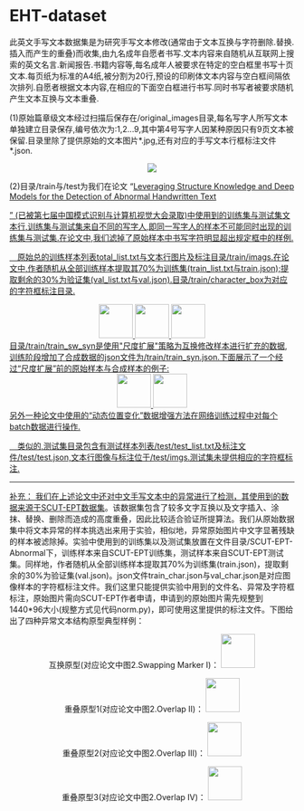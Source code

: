 # EHT-dataset

此英文手写文本数据集是为研究手写文本修改(通常由于文本互换与字符删除.替换.插入而产生的重叠)而收集,由九名成年自愿者书写.文本内容来自随机从互联网上搜索的英文名言.新闻报告.书籍内容等,每名成年人被要求在特定的空白框里书写十页文本.每页纸为标准的A4纸,被分割为20行,预设的印刷体文本内容与空白框间隔依次排列.自愿者根据文本内容,在相应的下面空白框进行书写.同时书写者被要求随机产生文本互换与文本重叠.

(1)原始篇章级文本经过扫描后保存在/original_images目录,每名写字人所写文本单独建立目录保存,编号依次为:1,2...9,其中第4号写字人因某种原因只有9页文本被保留.目录里除了提供原始的文本图片*.jpg,还有对应的手写文本行框标注文件*.json.
<div align=center>
<img src=https://github.com/Wukong90/EHT-dataset/blob/main/original_images/page_sample.png>
</div>


(2)目录/train与/test为我们在论文
“<a href="https://arxiv.org/pdf/2410.11670">Leveraging Structure Knowledge and Deep Models for the Detection of Abnormal Handwritten Text</p>”
(已被第七届中国模式识别与计算机视觉大会录取)中使用到的训练集与测试集文本行,训练集与测试集来自不同的写字人,即同一写字人的样本不可能同时出现的训练集与测试集.在论文中,我们滤掉了原始样本中书写字符明显超出规定框中的样例.

&emsp;原始总的训练样本列表total_list.txt与文本行图片及标注目录/train/imags.在论文中,作者随机从全部训练样本提取其70%为训练集(train_list.txt与train.json);提取剩余的30%为验证集(val_list.txt与val.json).目录/train/character_box为对应的字符框标注目录.

<div align=center>
<img src=https://github.com/Wukong90/EHT-dataset/blob/main/train/sample_sw.png height=60>
  
<img src=https://github.com/Wukong90/EHT-dataset/blob/main/train/sample_ov.png height=60>

<img src=https://github.com/Wukong90/EHT-dataset/blob/main/train/sample_char.png height=60>
</div>
目录/train/train_sw_syn是使用"尺度扩展"策略为互换修改样本进行扩充的数据,训练阶段增加了合成数据的json文件为/train/train_syn.json.下面展示了一个经过“尺度扩展”前的原始样本与合成样本的例子:
<div align=center>
<img src=https://github.com/Wukong90/EHT-dataset/blob/main/train/sample_sw_ori.png height=60>
<img src=https://github.com/Wukong90/EHT-dataset/blob/main/train/sample_sw_ori_syn.png height=60>
</div>
另外一种论文中使用的“动态位置变化”数据增强方法在网络训练过程中对每个batch数据进行操作.

&emsp;类似的,测试集目录包含有测试样本列表/test/test_list.txt及标注文件/test/test.json,文本行图像与标注位于/test/imgs.测试集未提供相应的字符框标注.

----------------------------------------------------------------------------------------------------------------------------------------------------------------------------------------------------------------------

补充：
我们在上述论文中还对中文手写文本中的异常进行了检测，其使用到的数据来源于<a href="https://github.com/HCIILAB/SCUT-EPT_Dataset_Release?tab=readme-ov-file">SCUT-EPT数据集</a>。该数据集包含了较多文字互换以及文字插入、涂抹、替换、删除而造成的高度重叠，因此比较适合验证所提算法。我们从原始数据集中将文本异常的样本挑选出来用于实验，相似地，异常原始图片中文字显著残缺的样本被滤除掉。实验中使用到的训练集以及测试集放置在文件目录/SCUT-EPT-Abnormal下，训练样本来自SCUT-EPT训练集，测试样本来自SCUT-EPT测试集。同样地，作者随机从全部训练样本提取其70%为训练集(train.json)，提取剩余的30%为验证集(val.json)。json文件train_char.json与val_char.json是对应图像样本的字符框标注文件。我们这里只能提供实验中用到的文件名、异常及字符框标注，原始图片需向SCUT-EPT作者申请，申请到的原始图片需先规整到1440*96大小(规整方式见代码norm.py)，即可使用这里提供的标注文件。下图给出了四种异常文本结构原型典型样例：

<div align=center>
互换原型(对应论文中图2.Swapping Marker I)：
<img src=https://github.com/Wukong90/EHT-dataset/blob/main/SCUT-EPT-Abnormal/Sample/sample_sw.png height=60>
  
重叠原型1(对应论文中图2.Overlap II)：
<img src=https://github.com/Wukong90/EHT-dataset/blob/main/SCUT-EPT-Abnormal/Sample/sample_ov1.png height=60>

重叠原型2(对应论文中图2.Overlap III)：
<img src=https://github.com/Wukong90/EHT-dataset/blob/main/SCUT-EPT-Abnormal/Sample/sample_ov2.png height=60>

重叠原型3(对应论文中图2.Overlap IV)：
<img src=https://github.com/Wukong90/EHT-dataset/blob/main/SCUT-EPT-Abnormal/Sample/sample_ov3.png height=60>
</div>
